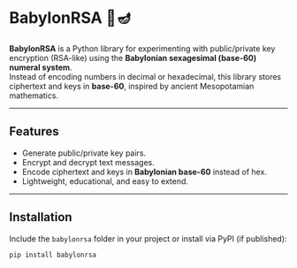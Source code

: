# BabylonRSA 🔑🪔

**BabylonRSA** is a Python library for experimenting with public/private key encryption (RSA-like) using the **Babylonian sexagesimal (base-60) numeral system**.  
Instead of encoding numbers in decimal or hexadecimal, this library stores ciphertext and keys in **base-60**, inspired by ancient Mesopotamian mathematics.

---

## Features
- Generate public/private key pairs.
- Encrypt and decrypt text messages.
- Encode ciphertext and keys in **Babylonian base-60** instead of hex.
- Lightweight, educational, and easy to extend.

---

## Installation

Include the `babylonrsa` folder in your project or install via PyPI (if published):

```bash
pip install babylonrsa

